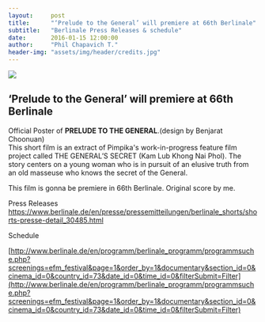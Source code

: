 ```yaml
---
layout:     post
title:      "‘Prelude to the General’ will premiere at 66th Berlinale"
subtitle:   "Berlinale Press Releases & schedule"
date:       2016-01-15 12:00:00
author:     "Phil Chapavich T."
header-img: "assets/img/header/credits.jpg"
---
```


<img src="http://40.media.tumblr.com/a26062e61c6233d0fccebd92f78a79fe/tumblr_o1tln0EdBJ1rv4foko1_1280.jpg">

<p><h2>‘Prelude to the General’ will premiere at 66th Berlinale</h2>
<p>Official Poster of <b>PRELUDE TO THE GENERAL</b>.(design by Benjarat Choonuan)
<br>This short film is an extract of Pimpika's work-in-progress feature film project called THE GENERAL’S SECRET (Kam Lub Khong Nai Phol). The story centers on a young woman who is in pursuit of an elusive truth from an old masseuse who knows the secret of the General.</p>

<p>This film is gonna be premiere in 66th Berlinale. Original score by me.</p>

<p>Press Releases
<a href="https://www.berlinale.de/en/presse/pressemitteilungen/berlinale_shorts/shorts-presse-detail_30485.html">https://www.berlinale.de/en/presse/pressemitteilungen/berlinale_shorts/shorts-presse-detail_30485.html</a></p></p>

Schedule

[http://www.berlinale.de/en/programm/berlinale_programm/programmsuche.php?screenings=efm_festival&page=1&order_by=1&documentary&section_id=0&cinema_id=0&country_id=73&date_id=0&time_id=0&filterSubmit=Filter](http://www.berlinale.de/en/programm/berlinale_programm/programmsuche.php?screenings=efm_festival&page=1&order_by=1&documentary&section_id=0&cinema_id=0&country_id=73&date_id=0&time_id=0&filterSubmit=Filter)